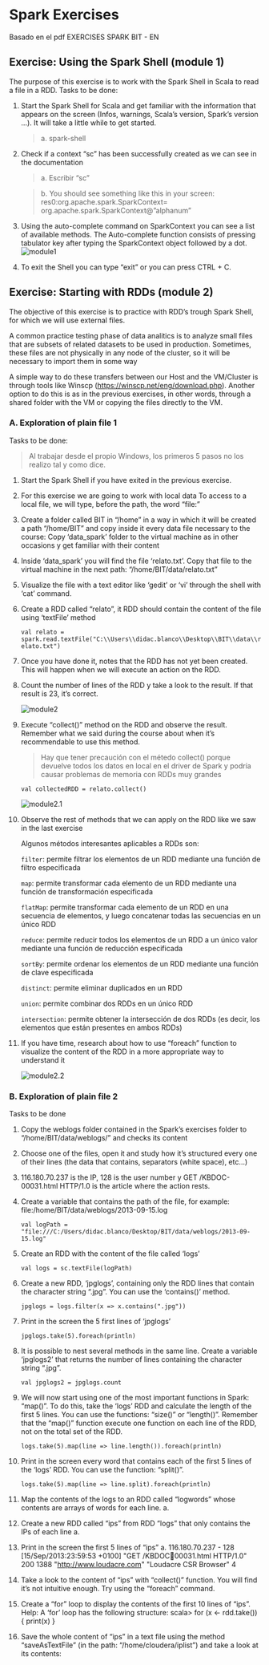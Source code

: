 # Spark Exercises
Basado en el pdf EXERCISES SPARK BIT - EN

## Exercise: Using the Spark Shell (module 1) 

The purpose of this exercise is to work with the Spark Shell in Scala to read a file in a RDD.
Tasks to be done:

1. Start the Spark Shell for Scala and get familiar with the information that appears on the 
screen (Infos, warnings, Scala’s version, Spark’s version …). It will take a little while to 
get started. 
    >a. spark-shell
2. Check if a context “sc” has been successfully created as we can see in the documentation 
    >a. Escribir “sc”

    >b. You should see something like this in your screen:
res0:org.apache.spark.SparkContext= org.apache.spark.SparkContext@”alphanum”
3. Using the auto-complete command on SparkContext you can see a list of available 
methods. The Auto-complete function consists of pressing tabulator key after typing the 
SparkContext object followed by a dot. 
    ![module1](module1.png)
4. To exit the Shell you can type “exit” or you can press CTRL + C.

## Exercise: Starting with RDDs (module 2)

The objective of this exercise is to practice with RDD’s trough Spark Shell, for which we will use 
external files.

A common practice testing phase of data analitics is to analyze small files that are subsets of 
related datasets to be used in production. Sometimes, these files are not physically in any 
node of the cluster, so it will be necessary to import them in some way

A simple way to do these transfers between our Host and the VM/Cluster is through tools like 
Winscp (https://winscp.net/eng/download.php).
Another option to do this is as in the previous exercises, in other words, through a shared folder
with the VM or copying the files directly to the VM.

### A. Exploration of plain file 1

Tasks to be done:

> Al trabajar desde el propio Windows, los primeros 5 pasos no los realizo tal y como dice.

1. Start the Spark Shell if you have exited in the previous exercise.

2. For this exercise we are going to work with local data
To access to a local file, we will type, before the path, the word “file:”

1. Create a folder called BIT in “/home” in a way in which it will be created a path 
“/home/BIT” and copy inside it every data file necessary to the course:
Copy ‘data_spark’ folder to the virtual machine as in other occasions y get 
familiar with their content 

1. Inside ‘data_spark’ you will find the file ‘relato.txt’. Copy that file to the virtual machine 
in the next path: “/home/BIT/data/relato.txt”

1. Visualize the file with a text editor like ‘gedit’ or ‘vi’ through the shell with ‘cat’ 
command.

1. Create a RDD called “relato”, it RDD should contain the content of the file using ‘textFile’ 
method 

    `val relato = spark.read.textFile("C:\\Users\\didac.blanco\\Desktop\\BIT\\data\\relato.txt")`

1. Once you have done it, notes that the RDD has not yet been created. This will happen 
when we will execute an action on the RDD.

1. Count the number of lines of the RDD y take a look to the result. If that result is 23, it’s 
correct.

    ![module2](module2.png)

1. Execute “collect()” method on the RDD and observe the result. Remember what we said 
during the course about when it’s recommendable to use this method.

    > Hay que tener precaución con el métedo collect() porque devuelve todos los datos en local en el driver de Spark y podría causar problemas de memoria con RDDs muy grandes

    `val collectedRDD = relato.collect()`

    ![module2.1](module2.1.png)

1.   Observe the rest of methods that we can apply on the RDD like we saw in the last 
exercise

        Algunos métodos interesantes aplicables a RDDs son:

        `filter`: permite filtrar los elementos de un RDD mediante una función de filtro especificada

        `map`: permite transformar cada elemento de un RDD mediante una función de transformación especificada

        `flatMap`: permite transformar cada elemento de un RDD en una secuencia de elementos, y luego concatenar todas las secuencias en un único RDD

        `reduce`: permite reducir todos los elementos de un RDD a un único valor mediante una función de reducción especificada

        `sortBy`: permite ordenar los elementos de un RDD mediante una función de clave especificada

        `distinct`: permite eliminar duplicados en un RDD

        `union`: permite combinar dos RDDs en un único RDD

        `intersection`: permite obtener la intersección de dos RDDs (es decir, los elementos que están presentes en ambos RDDs)
    

1.   If you have time, research about how to use “foreach” function to visualize the content 
of the RDD in a more appropriate way to understand it

        ![module2.2](module2.2.png)

### B. Exploration of plain file 2

Tasks to be done
1. Copy the weblogs folder contained in the Spark’s exercises folder to 
“/home/BIT/data/weblogs/” and checks its content
2. Choose one of the files, open it and study how it’s structured every one of their lines 
(the data that contains, separators (white space), etc…)

3. 116.180.70.237 is the IP, 128 is the user number y GET /KBDOC-00031.html HTTP/1.0
is the article where the action rests.
4. Create a variable that contains the path of the file, for example: file:/home/BIT/data/weblogs/2013-09-15.log

    `val logPath = "file:///C:/Users/didac.blanco/Desktop/BIT/data/weblogs/2013-09-15.log"`
1. Create an RDD with the content of the file called ‘logs’

    `val logs = sc.textFile(logPath)`

2. Create a new RDD, ‘jpglogs’, containing only the RDD lines that contain the character 
string “.jpg”. You can use the ‘contains()’ method.

    `jpglogs = logs.filter(x => x.contains(".jpg"))`

1. Print in the screen the 5 first lines of ‘jpglogs’
   
    `jpglogs.take(5).foreach(println)`

2. It is possible to nest several methods in the same line. Create a variable ‘jpglogs2’ that 
returns the number of lines containing the character string “.jpg”.

    `val jpglogs2 = jpglogs.count`

1. We will now start using one of the most important functions in Spark: “map()”. To do 
this, take the ‘logs’ RDD and calculate the length of the first 5 lines. You can use the 
functions: “size()” or “length()”. Remember that the “map()” function execute one 
function on each line of the RDD, not on the total set of the RDD.

    `logs.take(5).map(line => line.length()).foreach(println)`

1.  Print in the screen every word that contains each of the first 5 lines of the ‘logs’ RDD. 
You can use the function: “split()”.

    `logs.take(5).map(line => line.split).foreach(println)`
1.  Map the contents of the logs to an RDD called “logwords” whose contents are arrays of 
words for each line.
a.
1.  Create a new RDD called “ips” from RDD “logs” that only contains the IPs of each line
a.
1.  Print in the screen the first 5 lines of “ips”
a.
116.180.70.237 - 128 [15/Sep/2013:23:59:53 +0100] "GET /KBDOC00031.html HTTP/1.0" 200 1388 "http://www.loudacre.com" "Loudacre CSR 
Browser"
4
1.  Take a look to the content of “ips” with “collect()” function. You will find it’s not intuitive 
enough. Try using the “foreach” command.
1.  Create a “for” loop to display the contents of the first 10 lines of “ips”. Help: A ‘for’ loop 
has the following structure:
scala> for (x <- rdd.take()) { print(x) }
1.  Save the whole content of “ips” in a text file using the method “saveAsTextFile” (in the 
path: “/home/cloudera/iplist”) and take a look at its contents:
